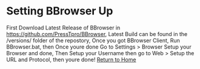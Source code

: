# Setting BBrowser Up
First Download Latest Release of BBrowser in https://github.com/PressTpro/BBrowser, Latest Build can be found in the /versions/ folder of the repostory, Once you got BBrowser
Client, Run BBrowser.bat, then Once youre done Go to Settings > Browser Setup your Browser and done, Then Setup your Username then go to Web > Setup the URL and Protocol, then youre done!
<a href="/">Return to Home</a>
